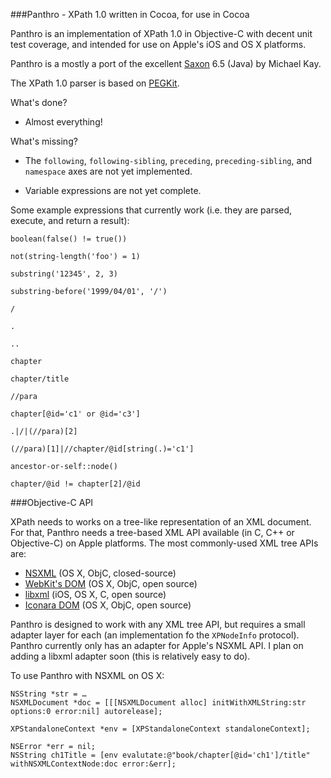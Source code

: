 ###Panthro - XPath 1.0 written in Cocoa, for use in Cocoa

Panthro is an implementation of XPath 1.0 in Objective-C with decent unit test coverage, and intended for use on Apple's iOS and OS X platforms.

Panthro is a mostly a port of the excellent [Saxon](http://saxonica.com) 6.5 (Java) by Michael Kay.

The XPath 1.0 parser is based on [PEGKit](http://www.github.com/itod/pegkit).

What's done?

* Almost everything!

What's missing?

* The `following`, `following-sibling`, `preceding`, `preceding-sibling`, and `namespace` axes are not yet implemented.

* Variable expressions are not yet complete.

Some example expressions that currently work (i.e. they are parsed, execute, and return a result):

    boolean(false() != true())

    not(string-length('foo') = 1)

    substring('12345', 2, 3)

    substring-before('1999/04/01', '/')

    /

    .

    .. 

    chapter

    chapter/title

    //para

    chapter[@id='c1' or @id='c3']

    .|/|(//para)[2]

    (//para)[1]|//chapter/@id[string(.)='c1']

    ancestor-or-self::node()

    chapter/@id != chapter[2]/@id

###Objective-C API

XPath needs to works on a tree-like representation of an XML document. For that, Panthro needs a tree-based XML API available (in C, C++ or Objective-C) on Apple platforms. The most commonly-used XML tree APIs are:

* [NSXML](https://developer.apple.com/library/mac/documentation/Cocoa/Conceptual/NSXML_Concepts/Articles/NSXMLFeatures.html) (OS X, ObjC, closed-source)
* [WebKit's DOM](http://www.webkit.org/) (OS X, ObjC, open source)
* [libxml](http://xmlsoft.org/) (iOS, OS X, C, open source)
* [Iconara DOM](http://www.iconara.net/developer/products/DOM/) (OS X, ObjC, open source)

Panthro is designed to work with any XML tree API, but requires a small adapter layer for each (an implementation fo the `XPNodeInfo` protocol). Panthro currently only has an adapter for Apple's NSXML API. I plan on adding a libxml adapter soon (this is relatively easy to do).

To use Panthro with NSXML on OS X:

    NSString *str = …
    NSXMLDocument *doc = [[[NSXMLDocument alloc] initWithXMLString:str options:0 error:nil] autorelease];
    
    XPStandaloneContext *env = [XPStandaloneContext standaloneContext];

    NSError *err = nil;
    NSString ch1Title = [env evalutate:@"book/chapter[@id='ch1']/title" withNSXMLContextNode:doc error:&err];
    